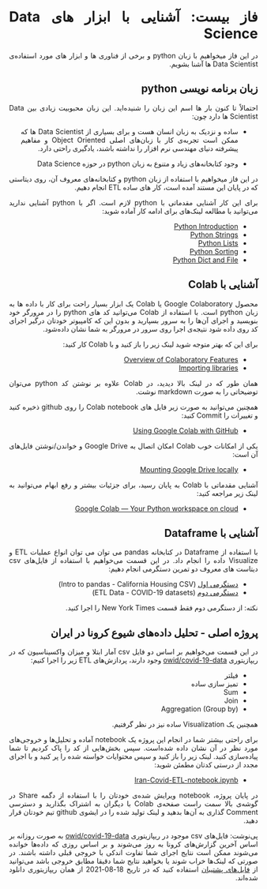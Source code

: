<div dir="rtl" align='justify'>

# فاز بیست: آشنایی با ابزار های Data Science

در این فاز میخواهیم با زبان python و برخی از فناوری ها و ابزار های مورد استفاده‌ی Data Scientist ها آشنا بشویم.



## زبان برنامه نویسی python

احتمالاً تا کنون بار ها اسم این زبان را شنیده‌اید. این زبان محبوبیت زیادی بین Data Scientist ها دارد چون:

*  ساده و نزدیک به زبان انسان هست و برای بسیاری از Data Scientist ها که ممکن است تجربه‌ی کار با زبان‌های اصلی Object Oriented  و مفاهیم پیشرفته دنیای مهندسی نرم افزار را نداشته باشند، یادگیری راحتی دارد.

* وجود کتابخانه‌های زیاد و متنوع به زبان python در حوزه Data Science

در این فاز میخواهیم با استفاده از زبان python و کتابخانه‌های معروف آن، روی دیتاستی که در پایان این مستند آمده است، کار های ساده‌ ETL انجام دهیم.

 برای این کار آشنایی مقدماتی با python لازم است. اگر با python آشنایی ندارید می‌توانید با مطالعه لینک‌های برای ادامه کار آماده شوید:

 * [Python Introduction](https://developers.google.com/edu/python/introduction)
 * [Python Strings](https://developers.google.com/edu/python/strings)
 * [Python Lists](https://developers.google.com/edu/python/lists)
 * [Python Sorting](https://developers.google.com/edu/python/sorting)
 * [Python Dict and File](https://developers.google.com/edu/python/dict-files)
  

## آشنایی با Colab
محصول Google Colaboratory یا Colab یک ابزار بسیار راحت برای کار با داده ها به زبان python است. با استفاده از Colab می‌توانید کد های python را در مرورگر خود بنویسید و اجرای آن‌ها را به سرور بسپارید و بدون این که کامپیوتر خودتان درگیر اجرای کد روی داده شود نتیجه‌ی اجرا روی سرور در مرورگر به شما نشان داده‌شود.

برای این که بهتر متوجه شوید لینک زیر را باز کنید و با Colab کار کنید:

* [Overview of Colaboratory Features](https://colab.research.google.com/notebooks/basic_features_overview.ipynb)
* [Importing libraries](https://colab.research.google.com/notebooks/snippets/importing_libraries.ipynb)

همان طور که در لینک بالا دیدید، در Colab علاوه بر نوشتن کد python می‌توان توضیحاتی را به صورت markdown نوشت.

همچنین می‌توانید به صورت زیر فایل های Colab notebook را روی github ذخیره کنید و تغییرات را Commit کنید:
* [Using Google Colab with GitHub](https://colab.research.google.com/github/googlecolab/colabtools/blob/master/notebooks/colab-github-demo.ipynb)

یکی از امکانات  خوب Colab امکان اتصال به Google Drive و خواندن/نوشتن فایل‌های آن است:

* [Mounting Google Drive locally](https://colab.research.google.com/notebooks/io.ipynb#scrollTo=u22w3BFiOveA)


آشنایی مقدماتی با Colab به پایان رسید، برای جزئیات بیشتر و رفع ابهام می‌توانید به لینک زیر مراجعه کنید:

* [Google Colab — Your Python workspace on cloud](https://towardsdatascience.com/google-colab-your-python-workspace-on-cloud-c3aed424de0d)


## آشنایی با Dataframe

با استفاده از Dataframe در کتابخانه pandas می توان می توان انواع عملیات ETL و Visualize داده را انجام داد. در این قسمت می‌خواهیم با استفاده از فایل‌های csv دیتاست های معروف دو تمرین دستگرمی انجام دهیم:

* [دستگرمی اول](https://colab.research.google.com/notebooks/mlcc/intro_to_pandas.ipynb) (Intro to pandas - California Housing CSV)
* [دستگرمی دوم](https://colab.research.google.com/github/ChadFulton/sm-notebooks-2021/blob/main/001-etl-data-covid-19.ipynb) (ETL Data - COVID-19 datasets)

نکته: از دستگرمی دوم فقط قسمت New York Times را اجرا کنید.


## پروژه اصلی - تحلیل داده‌های شیوع کرونا در ایران

در این قسمت می‌خواهیم بر اساس دو فایل csv آمار ابتلا و میزان واکسیناسیون که در ریپازیتوری [owid/covid-19-data](https://github.com/owid/covid-19-data/tree/master/public/data) وجود دارند، پردازش‌های ETL زیر را اجرا کنیم:

* فیلتر
* تمیز سازی ساده
* Sum
* Join
* Aggregation (Group by)

همچنین یک Visualization ساده نیز در نظر گرفتیم.

برای راحتی بیشتر شما در انجام این پروژه یک notebook آماده و تحلیل‌ها و خروجی‌های مورد نظر در آن نشان داده شده‌است. سپس بخش‌هایی از کد را پاک کردیم تا شما پیاده‌سازی کنید. لینک زیر را باز کنید و سپس محتوایات خواسته شده را پر کنید و با اجرای مجدد از درستی کدتان مطمئن شوید:

* [Iran-Covid-ETL-notebook.ipynb](https://colab.research.google.com/github/Star-Academy/codestar-internship/blob/feature%2FSE-phase20/Projects/Phase20-Colab/Iran-Covid-ETL-notebook.ipynb)

در پایان پروژه، notebook ویرایش شده‌ی خودتان را با استفاده از دگمه Share در گوشه‌ی بالا سمت راست صفحه‌ی Colab با دیگران به اشتراک بگذارید و دسترسی Comment گذاری به آن‌ها بدهید و لینک تولید شده را در ایشوی github تیم خودتان قرار دهید.


پی‌نوشت: فایل‌های csv موجود در ریپازیتوری [owid/covid-19-data](https://github.com/owid/covid-19-data/tree/master/public/data) به صورت روزانه بر اساس آخرین گزارش‌های کرونا به روز می‌شوند و بر اساس روزی که داده‌ها خوانده می‌شوند ممکن است نتایج اجرای شما تفاوت اندکی با خروجی قبلی داشته باشند. در صورتی که لینک‌ها خراب شوند یا بخواهید نتایج شما دقیقا مطابق خروجی باشد می‌توانید از [فایل‌های پشتیبان](./dataset_backup) استفاده کنید که در تاریخ 18-08-2021 از همان ریپازیتوری دانلود شده‌اند.


</div>